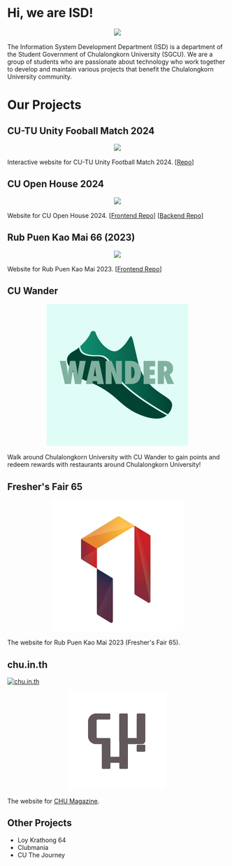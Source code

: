 # Hi, we are ISD!

<p align="center">
    <a href="https://github.com/isd-sgcu">
        <img src="https://github.com/isd-sgcu/.github/assets/28398789/df56647b-a140-4eb3-920a-5931d20eaec1" width="750">
    </a>
</p>

The Information System Development Department (ISD) is a department of the Student Government of Chulalongkorn University (SGCU). We are a group of students who are passionate about technology who work together to develop and maintain various projects that benefit the Chulalongkorn University community.

# Our Projects

## CU-TU Unity Fooball Match 2024

<p align="center">
  <a href="https://github.com/isd-sgcu/cutu-2024"><img width="300" src="https://github.com/isd-sgcu/.github/assets/28398789/818dbad3-b7f6-4e88-8b69-1c37dbf6c996"></a>
</p>

Interactive website for CU-TU Unity Football Match 2024. [[Repo](https://github.com/isd-sgcu/cutu-2024)]

## CU Open House 2024

<p align="center">
  <img width="300" src="https://github.com/isd-sgcu/.github/assets/28398789/48a1ed40-ed57-4b86-a7ad-090bfaf4f978">
</p>

Website for CU Open House 2024. [[Frontend Repo](https://github.com/isd-sgcu/oph66-frontend)] [[Backend Repo](https://github.com/isd-sgcu/oph66-backend)]

## Rub Puen Kao Mai 66 (2023)

<p align="center">
  <img width="300" src="https://github.com/isd-sgcu/.github/assets/28398789/e3c1de25-62bd-4b40-a81a-3da14f477c33">
</p>

Website for Rub Puen Kao Mai 2023. [[Frontend Repo](https://github.com/isd-sgcu/rpkm66-frontend)]

## CU Wander

<p align="center">
  <img src="https://raw.githubusercontent.com/isd-sgcu/.github/master/profile/assets/cuwander.png">
</p>

Walk around Chulalongkorn University with CU Wander to gain points and redeem rewards with restaurants around Chulalongkorn University!

## Fresher's Fair 65

<p align="center">
  <img width="300" src="https://raw.githubusercontent.com/isd-sgcu/.github/master/profile/assets/rnkm65.jpeg">
</p>

The website for Rub Puen Kao Mai 2023 (Fresher's Fair 65).

## chu.in.th

[![chu.in.th](https://img.shields.io/badge/visit-chu.in.th-red)](https://chu.in.th)

<p align="center">
    <a href="https://chu.in.th">
        <img src="https://raw.githubusercontent.com/isd-sgcu/.github/master/profile/assets/chu.png">
    </a>
</p>

The website for [CHU Magazine](https://www.facebook.com/CHUMAGofficial/).

## Other Projects

- Loy Krathong 64
- Clubmania
- CU The Journey
